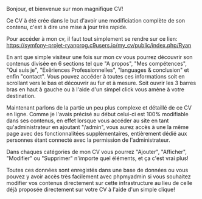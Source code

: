 Bonjour, et bienvenue sur mon magnifique CV! 

Ce CV à été crée dans le but d'avoir une modificiation complète de son contenu, c'est à dire une mise à jour très rapide.

Pour accéder à mon cv, il faut tout simplement se rendre sur ce lien: https://symfony-projet-ryanprog.c9users.io/my_cv/public/index.php/Ryan

En ant que simple visiteur une fois sur mon cv vous pourrez découvrir son contenus divisée en 6 sections  tel que "A propos", 
"Mes compétences", "Qui suis je", "Exêriences Professionnelles", "languages & conclusion" et enfin "contact". Vous pouvez accéder 
à toutes ces informations soit en scrollant vers le bas et découvrir au fur et à mesure. 
Soit ouvrir les 3 barres bras en haut à gauche ou à l'aide d'un simpel click vous amène à votre destination.

Maintenant parlons de la partie un peu plus complexe et détaillé de ce CV en ligne. 
Comme je l'avais précisé au début celui-ci est 100% modifiable dans ses contenus, en effet lorsque 
vous accéder au site en tant qu'administrateur en ajoutant "/admin",
vous aurez accès à une la même page avec des fonctionnalitées supplémentaires, entièrement dédié aux personnes étant connecté avec la permission de l'administrateur.

Dans chaques catégories de mon CV vous pourrez "Ajouter", "Afficher", "Modifier" ou "Supprimer" n'importe quel éléments, et ça c'est vrai plus!

Toutes ces données sont enregistés dans une base de données ou vous pouvez y avoir accès très facilement avec phpmyadmin si vous souhaitez modifier vos contenus directement sur cette infrastructure 
au lieu de celle déjà proposée directement sur votre CV à l'aide d'un simple clique!



